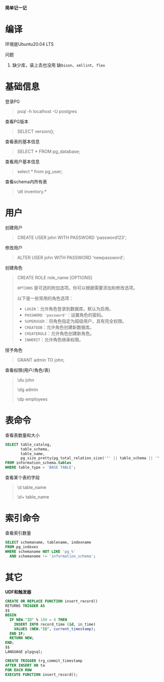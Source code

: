 **简单记一记**

# 编译

环境是Ubuntu20.04 LTS



问题

1. 缺少库，装上去也没用 缺`bison`、`xmllint`、`flex`

# 基础信息

登录PG

> psql -h localhost -U postgres

查看PG版本

> SELECT version();

查看表的基本信息

> SELECT * FROM pg_database;

查看用户基本信息

> select * from pg_user;

查看schema内所有表

> \dt inventory.*

# 用户

创建用户

> CREATE USER john WITH PASSWORD 'password123';

修改用户

> ALTER USER john WITH PASSWORD 'newpassword';

创建角色

> CREATE ROLE role_name [OPTIONS]
>
> `OPTIONS` 是可选的附加选项。你可以根据需要添加和修改选项。
>
> 以下是一些常用的角色选项：
>
> - `LOGIN`：允许角色登录到数据库，默认为启用。
> - `PASSWORD 'password'`：设置角色的密码。
> - `SUPERUSER`：将角色指定为超级用户，具有完全权限。
> - `CREATEDB`：允许角色创建新数据库。
> - `CREATEROLE`：允许角色创建新角色。
> - `INHERIT`：允许角色继承权限。

授予角色

> GRANT admin TO john;

查看权限(用户/角色/表)

> \du john
>
> \dg admin
>
> \dp employees



# 表命令

查看表数量和大小

~~~sql
SELECT table_catalog,
       table_schema,
       table_name,
       pg_size_pretty(pg_total_relation_size('"' || table_schema || '"."' || table_name || '"')) AS total_size
FROM information_schema.tables
WHERE table_type = 'BASE TABLE';
~~~

查看某个表的字段

> \d table_name
>
> \d+ table_name



# 索引命令

查看索引数量

~~~sql
SELECT schemaname, tablename, indexname
FROM pg_indexes
WHERE schemaname NOT LIKE 'pg_%'
  AND schemaname != 'information_schema';
~~~



# 其它

**UDF和触发器**

~~~sql
CREATE OR REPLACE FUNCTION insert_record()
RETURNS TRIGGER AS
$$
BEGIN
  IF NEW."ID" % 100 = 0 THEN
    INSERT INTO record_time (id, in_time)
    VALUES (NEW."ID", current_timestamp);
  END IF;
  RETURN NEW;
END;
$$
LANGUAGE plpgsql;

CREATE TRIGGER trg_commit_timestamp
AFTER INSERT ON ta
FOR EACH ROW
EXECUTE FUNCTION insert_record();
~~~



